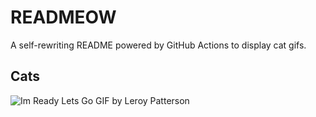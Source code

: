 # READMEOW

A self-rewriting README powered by GitHub Actions to display cat gifs.

## Cats

![Im Ready Lets Go GIF by Leroy Patterson](https://media1.giphy.com/media/CjmvTCZf2U3p09Cn0h/200.gif?cid=9acd02da4d8tef3ec7s120dhswlqtpu5pyajwejlm3h4ji5e&ep=v1_gifs_search&rid=200.gif&ct=g)
